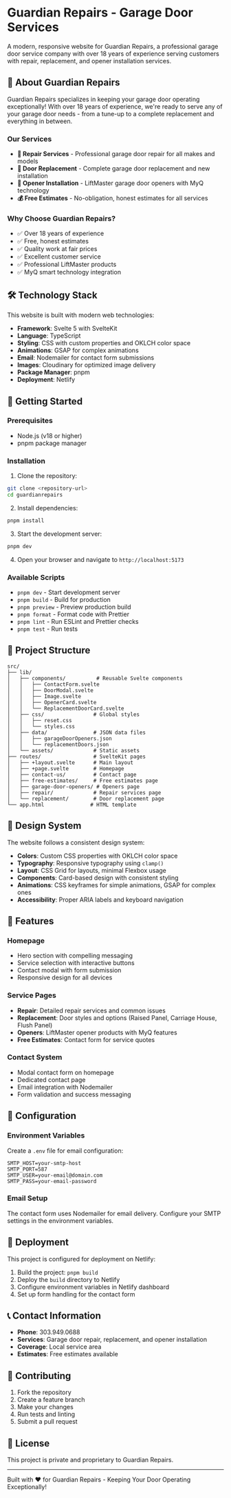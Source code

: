 # Guardian Repairs - Garage Door Services

A modern, responsive website for Guardian Repairs, a professional garage door service company with over 18 years of experience serving customers with repair, replacement, and opener installation services.

## 🚪 About Guardian Repairs

Guardian Repairs specializes in keeping your garage door operating exceptionally! With over 18 years of experience, we're ready to serve any of your garage door needs - from a tune-up to a complete replacement and everything in between.

### Our Services

- **🔧 Repair Services** - Professional garage door repair for all makes and models
- **🚪 Door Replacement** - Complete garage door replacement and new installation
- **📱 Opener Installation** - LiftMaster garage door openers with MyQ technology
- **💰 Free Estimates** - No-obligation, honest estimates for all services

### Why Choose Guardian Repairs?

- ✅ Over 18 years of experience
- ✅ Free, honest estimates
- ✅ Quality work at fair prices
- ✅ Excellent customer service
- ✅ Professional LiftMaster products
- ✅ MyQ smart technology integration

## 🛠️ Technology Stack

This website is built with modern web technologies:

- **Framework**: Svelte 5 with SvelteKit
- **Language**: TypeScript
- **Styling**: CSS with custom properties and OKLCH color space
- **Animations**: GSAP for complex animations
- **Email**: Nodemailer for contact form submissions
- **Images**: Cloudinary for optimized image delivery
- **Package Manager**: pnpm
- **Deployment**: Netlify

## 🚀 Getting Started

### Prerequisites

- Node.js (v18 or higher)
- pnpm package manager

### Installation

1. Clone the repository:

```bash
git clone <repository-url>
cd guardianrepairs
```

2. Install dependencies:

```bash
pnpm install
```

3. Start the development server:

```bash
pnpm dev
```

4. Open your browser and navigate to `http://localhost:5173`

### Available Scripts

- `pnpm dev` - Start development server
- `pnpm build` - Build for production
- `pnpm preview` - Preview production build
- `pnpm format` - Format code with Prettier
- `pnpm lint` - Run ESLint and Prettier checks
- `pnpm test` - Run tests

## 📁 Project Structure

```
src/
├── lib/
│   ├── components/          # Reusable Svelte components
│   │   ├── ContactForm.svelte
│   │   ├── DoorModal.svelte
│   │   ├── Image.svelte
│   │   ├── OpenerCard.svelte
│   │   └── ReplacementDoorCard.svelte
│   ├── css/                # Global styles
│   │   ├── reset.css
│   │   └── styles.css
│   ├── data/               # JSON data files
│   │   ├── garageDoorOpeners.json
│   │   └── replacementDoors.json
│   └── assets/             # Static assets
├── routes/                 # SvelteKit pages
│   ├── +layout.svelte      # Main layout
│   ├── +page.svelte        # Homepage
│   ├── contact-us/         # Contact page
│   ├── free-estimates/     # Free estimates page
│   ├── garage-door-openers/ # Openers page
│   ├── repair/             # Repair services page
│   └── replacement/        # Door replacement page
└── app.html               # HTML template
```

## 🎨 Design System

The website follows a consistent design system:

- **Colors**: Custom CSS properties with OKLCH color space
- **Typography**: Responsive typography using `clamp()`
- **Layout**: CSS Grid for layouts, minimal Flexbox usage
- **Components**: Card-based design with consistent styling
- **Animations**: CSS keyframes for simple animations, GSAP for complex ones
- **Accessibility**: Proper ARIA labels and keyboard navigation

## 📱 Features

### Homepage

- Hero section with compelling messaging
- Service selection with interactive buttons
- Contact modal with form submission
- Responsive design for all devices

### Service Pages

- **Repair**: Detailed repair services and common issues
- **Replacement**: Door styles and options (Raised Panel, Carriage House, Flush Panel)
- **Openers**: LiftMaster opener products with MyQ features
- **Free Estimates**: Contact form for service quotes

### Contact System

- Modal contact form on homepage
- Dedicated contact page
- Email integration with Nodemailer
- Form validation and success messaging

## 🔧 Configuration

### Environment Variables

Create a `.env` file for email configuration:

```env
SMTP_HOST=your-smtp-host
SMTP_PORT=587
SMTP_USER=your-email@domain.com
SMTP_PASS=your-email-password
```

### Email Setup

The contact form uses Nodemailer for email delivery. Configure your SMTP settings in the environment variables.

## 🚀 Deployment

This project is configured for deployment on Netlify:

1. Build the project: `pnpm build`
2. Deploy the `build` directory to Netlify
3. Configure environment variables in Netlify dashboard
4. Set up form handling for the contact form

## 📞 Contact Information

- **Phone**: 303.949.0688
- **Services**: Garage door repair, replacement, and opener installation
- **Coverage**: Local service area
- **Estimates**: Free estimates available

## 🤝 Contributing

1. Fork the repository
2. Create a feature branch
3. Make your changes
4. Run tests and linting
5. Submit a pull request

## 📄 License

This project is private and proprietary to Guardian Repairs.

---

Built with ❤️ for Guardian Repairs - Keeping Your Door Operating Exceptionally!

